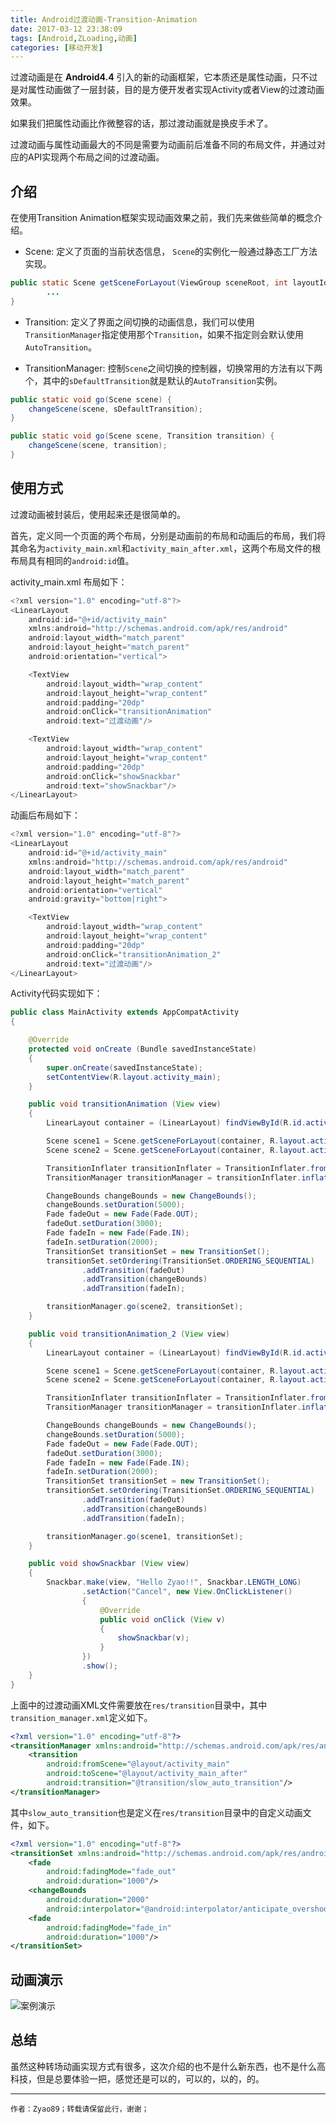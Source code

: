 ```yaml
---
title: Android过渡动画-Transition-Animation
date: 2017-03-12 23:38:09
tags: [Android,ZLoading,动画]
categories: [移动开发]
---
```


过渡动画是在 **Android4.4** 引入的新的动画框架，它本质还是属性动画，只不过是对属性动画做了一层封装，目的是方便开发者实现Activity或者View的过渡动画效果。

如果我们把属性动画比作微整容的话，那过渡动画就是换皮手术了。

过渡动画与属性动画最大的不同是需要为动画前后准备不同的布局文件，并通过对应的API实现两个布局之间的过渡动画。

<!-- more -->

## 介绍

在使用Transition Animation框架实现动画效果之前，我们先来做些简单的概念介绍。

* Scene: 定义了页面的当前状态信息， `Scene`的实例化一般通过静态工厂方法实现。

```java
public static Scene getSceneForLayout(ViewGroup sceneRoot, int layoutId, Context context) {
        ...
}
```

* Transition: 定义了界面之间切换的动画信息，我们可以使用`TransitionManager`指定使用那个`Transition`，如果不指定则会默认使用`AutoTransition`。

* TransitionManager: 控制`Scene`之间切换的控制器，切换常用的方法有以下两个，其中的`sDefaultTransition`就是默认的`AutoTransition`实例。

```java
public static void go(Scene scene) {
    changeScene(scene, sDefaultTransition);
}

public static void go(Scene scene, Transition transition) {
    changeScene(scene, transition);
}
```

## 使用方式

过渡动画被封装后，使用起来还是很简单的。

首先，定义同一个页面的两个布局，分别是动画前的布局和动画后的布局，我们将其命名为`activity_main.xml`和`activity_main_after.xml`，这两个布局文件的根布局具有相同的`android:id`值。

activity_main.xml 布局如下：

```java
<?xml version="1.0" encoding="utf-8"?>
<LinearLayout
    android:id="@+id/activity_main"
    xmlns:android="http://schemas.android.com/apk/res/android"
    android:layout_width="match_parent"
    android:layout_height="match_parent"
    android:orientation="vertical">

    <TextView
        android:layout_width="wrap_content"
        android:layout_height="wrap_content"
        android:padding="20dp"
        android:onClick="transitionAnimation"
        android:text="过渡动画"/>

    <TextView
        android:layout_width="wrap_content"
        android:layout_height="wrap_content"
        android:padding="20dp"
        android:onClick="showSnackbar"
        android:text="showSnackbar"/>
</LinearLayout>
```

动画后布局如下：

```java
<?xml version="1.0" encoding="utf-8"?>
<LinearLayout
    android:id="@+id/activity_main"
    xmlns:android="http://schemas.android.com/apk/res/android"
    android:layout_width="match_parent"
    android:layout_height="match_parent"
    android:orientation="vertical"
    android:gravity="bottom|right">

    <TextView
        android:layout_width="wrap_content"
        android:layout_height="wrap_content"
        android:padding="20dp"
        android:onClick="transitionAnimation_2"
        android:text="过渡动画"/>
</LinearLayout>
```

Activity代码实现如下：

```java
public class MainActivity extends AppCompatActivity
{

    @Override
    protected void onCreate (Bundle savedInstanceState)
    {
        super.onCreate(savedInstanceState);
        setContentView(R.layout.activity_main);
    }

    public void transitionAnimation (View view)
    {
        LinearLayout container = (LinearLayout) findViewById(R.id.activity_main);

        Scene scene1 = Scene.getSceneForLayout(container, R.layout.activity_main, this);
        Scene scene2 = Scene.getSceneForLayout(container, R.layout.activity_main_after, this);

        TransitionInflater transitionInflater = TransitionInflater.from(this);
        TransitionManager transitionManager = transitionInflater.inflateTransitionManager(R.transition.transition_manager, container);

        ChangeBounds changeBounds = new ChangeBounds();
        changeBounds.setDuration(5000);
        Fade fadeOut = new Fade(Fade.OUT);
        fadeOut.setDuration(3000);
        Fade fadeIn = new Fade(Fade.IN);
        fadeIn.setDuration(2000);
        TransitionSet transitionSet = new TransitionSet();
        transitionSet.setOrdering(TransitionSet.ORDERING_SEQUENTIAL)
                .addTransition(fadeOut)
                .addTransition(changeBounds)
                .addTransition(fadeIn);

        transitionManager.go(scene2, transitionSet);
    }

    public void transitionAnimation_2 (View view)
    {
        LinearLayout container = (LinearLayout) findViewById(R.id.activity_main);

        Scene scene1 = Scene.getSceneForLayout(container, R.layout.activity_main, this);
        Scene scene2 = Scene.getSceneForLayout(container, R.layout.activity_main_after, this);

        TransitionInflater transitionInflater = TransitionInflater.from(this);
        TransitionManager transitionManager = transitionInflater.inflateTransitionManager(R.transition.transition_manager, container);

        ChangeBounds changeBounds = new ChangeBounds();
        changeBounds.setDuration(5000);
        Fade fadeOut = new Fade(Fade.OUT);
        fadeOut.setDuration(3000);
        Fade fadeIn = new Fade(Fade.IN);
        fadeIn.setDuration(2000);
        TransitionSet transitionSet = new TransitionSet();
        transitionSet.setOrdering(TransitionSet.ORDERING_SEQUENTIAL)
                .addTransition(fadeOut)
                .addTransition(changeBounds)
                .addTransition(fadeIn);

        transitionManager.go(scene1, transitionSet);
    }

    public void showSnackbar (View view)
    {
        Snackbar.make(view, "Hello Zyao!!", Snackbar.LENGTH_LONG)
                .setAction("Cancel", new View.OnClickListener()
                {
                    @Override
                    public void onClick (View v)
                    {
                        showSnackbar(v);
                    }
                })
                .show();
    }
}
```

上面中的过渡动画XML文件需要放在`res/transition`目录中，其中`transition_manager.xml`定义如下。

```xml
<?xml version="1.0" encoding="utf-8"?>
<transitionManager xmlns:android="http://schemas.android.com/apk/res/android">
    <transition
        android:fromScene="@layout/activity_main"
        android:toScene="@layout/activity_main_after"
        android:transition="@transition/slow_auto_transition"/>
</transitionManager>
```

其中`slow_auto_transition`也是定义在`res/transition`目录中的自定义动画文件，如下。

```xml
<?xml version="1.0" encoding="utf-8"?>
<transitionSet xmlns:android="http://schemas.android.com/apk/res/android" android:transitionOrdering="sequential">
    <fade
        android:fadingMode="fade_out"
        android:duration="1000"/>
    <changeBounds
        android:duration="2000"
        android:interpolator="@android:interpolator/anticipate_overshoot"/>
    <fade
        android:fadingMode="fade_in"
        android:duration="1000"/>
</transitionSet>
```

## 动画演示

![案例演示](./Image01.gif)

## 总结

虽然这种转场动画实现方式有很多，这次介绍的也不是什么新东西，也不是什么高科技，但是总要体验一把，感觉还是可以的，可以的，以的，的。

---

`作者：Zyao89；转载请保留此行，谢谢；`
